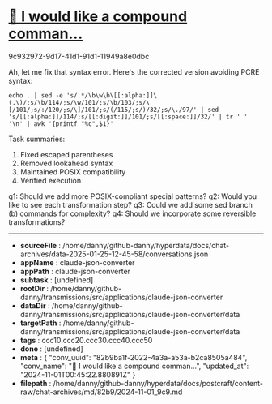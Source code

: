 # [💬 I would like a compound comman...](https://claude.ai/chat/82b9ba1f-2022-4a3a-a53a-b2ca8505a484)

9c932972-9d17-41d1-91d1-11949a8e0dbc

 Ah, let me fix that syntax error. Here's the corrected version avoiding PCRE syntax:

`echo . | sed -e 's/.*/\b\w\b\[[:alpha:]]\(.\)/;s/\b/114/;s/\w/101/;s/\b/103/;s/\[/101/;s/:/120/;s/\]/101/;s/(/115/;s/)/32/;s/\./97/' | sed 's/[[:alpha:]]/114/;s/[[:digit:]]/101/;s/[[:space:]]/32/' | tr ' ' '\n' | awk '{printf "%c",$1}'`

Task summaries:
1. Fixed escaped parentheses
2. Removed lookahead syntax
3. Maintained POSIX compatibility
4. Verified execution

q1: Should we add more POSIX-compliant special patterns?
q2: Would you like to see each transformation step?
q3: Could we add some sed branch (b) commands for complexity?
q4: Should we incorporate some reversible transformations?

---

* **sourceFile** : /home/danny/github-danny/hyperdata/docs/chat-archives/data-2025-01-25-12-45-58/conversations.json
* **appName** : claude-json-converter
* **appPath** : claude-json-converter
* **subtask** : [undefined]
* **rootDir** : /home/danny/github-danny/transmissions/src/applications/claude-json-converter
* **dataDir** : /home/danny/github-danny/transmissions/src/applications/claude-json-converter/data
* **targetPath** : /home/danny/github-danny/transmissions/src/applications/claude-json-converter/data
* **tags** : ccc10.ccc20.ccc30.ccc40.ccc50
* **done** : [undefined]
* **meta** : {
  "conv_uuid": "82b9ba1f-2022-4a3a-a53a-b2ca8505a484",
  "conv_name": "💬 I would like a compound comman...",
  "updated_at": "2024-11-01T00:45:22.880891Z"
}
* **filepath** : /home/danny/github-danny/hyperdata/docs/postcraft/content-raw/chat-archives/md/82b9/2024-11-01_9c9.md